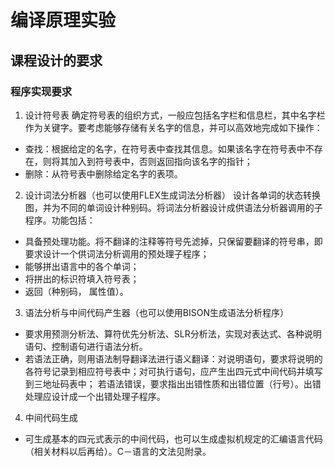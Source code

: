 # 编译原理实验
##	课程设计的要求
###	程序实现要求
1. 设计符号表
确定符号表的组织方式，一般应包括名字栏和信息栏，其中名字栏作为关键字。要考虑能够存储有关名字的信息，并可以高效地完成如下操作：
- 查找：根据给定的名字，在符号表中查找其信息。如果该名字在符号表中不存在，则将其加入到符号表中，否则返回指向该名字的指针；
- 删除：从符号表中删除给定名字的表项。
2. 设计词法分析器（也可以使用FLEX生成词法分析器）
设计各单词的状态转换图，并为不同的单词设计种别码。将词法分析器设计成供语法分析器调用的子程序。功能包括：
- 具备预处理功能。将不翻译的注释等符号先滤掉，只保留要翻译的符号串，即要求设计一个供词法分析调用的预处理子程序；
-  能够拼出语言中的各个单词；
-  将拼出的标识符填入符号表；
-  返回（种别码， 属性值）。
3. 语法分析与中间代码产生器（也可以使用BISON生成语法分析程序）
- 要求用预测分析法、算符优先分析法、SLR分析法，实现对表达式、各种说明语句、控制语句进行语法分析。
- 若语法正确，则用语法制导翻译法进行语义翻译：对说明语句，要求将说明的各符号记录到相应符号表中；对可执行语句，应产生出四元式中间代码并填写到三地址码表中；
若语法错误，要求指出出错性质和出错位置（行号）。出错处理应设计成一个出错处理子程序。
4. 中间代码生成
- 可生成基本的四元式表示的中间代码，也可以生成虚拟机规定的汇编语言代码（相关材料以后再给）。C－语言的文法见附录。
